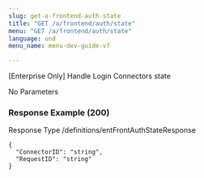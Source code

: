 ```yaml
---
slug: get-a-frontend-auth-state
title: "GET /a/frontend/auth/state"
menu: "GET /a/frontend/auth/state"
language: und
menu_name: menu-dev-guide-v7

---
```








 
[Enterprise Only] Handle Login Connectors state  


No Parameters



### Response Example (200)
Response Type /definitions/entFrontAuthStateResponse

```
{
  "ConnectorID": "string",
  "RequestID": "string"
}
```




